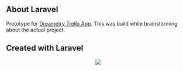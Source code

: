 ## About Laravel
Prototype for [Dreametry Trello App](https://github.com/deofederick/dreametryTrello).
This was build while brainstorming about the actual project.

## Created with Laravel

<p align="center"><a href="https://github.com/laravel/framework"><img src="https://laravel.com/assets/img/components/logo-laravel.svg"></a></p>


